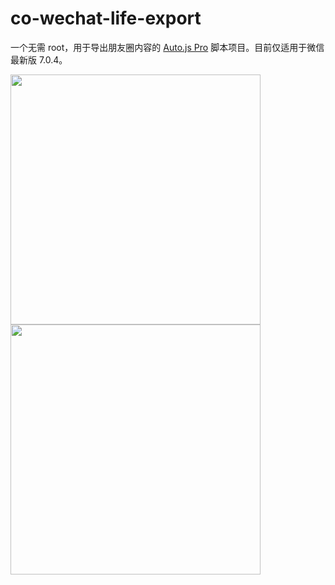 # co-wechat-life-export

一个无需 root，用于导出朋友圈内容的 [Auto.js Pro](https://pro.autojs.org) 脚本项目。目前仅适用于微信最新版 7.0.4。

<img src="https://i.loli.net/2019/05/15/5cdbf3f60293d80464.png" width="400">
<img src="https://i.loli.net/2019/05/15/5cdbf3f5ec8fc72751.png" width="400">